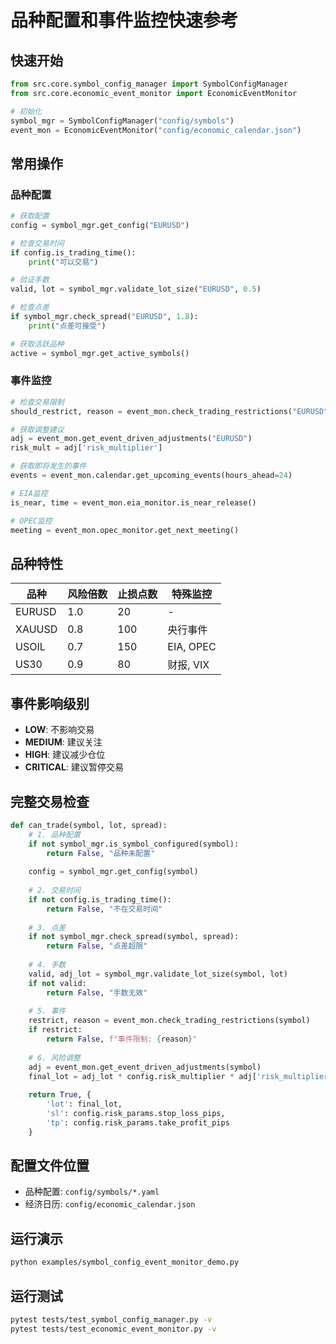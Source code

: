 # 品种配置和事件监控快速参考

## 快速开始

```python
from src.core.symbol_config_manager import SymbolConfigManager
from src.core.economic_event_monitor import EconomicEventMonitor

# 初始化
symbol_mgr = SymbolConfigManager("config/symbols")
event_mon = EconomicEventMonitor("config/economic_calendar.json")
```

## 常用操作

### 品种配置

```python
# 获取配置
config = symbol_mgr.get_config("EURUSD")

# 检查交易时间
if config.is_trading_time():
    print("可以交易")

# 验证手数
valid, lot = symbol_mgr.validate_lot_size("EURUSD", 0.5)

# 检查点差
if symbol_mgr.check_spread("EURUSD", 1.8):
    print("点差可接受")

# 获取活跃品种
active = symbol_mgr.get_active_symbols()
```

### 事件监控

```python
# 检查交易限制
should_restrict, reason = event_mon.check_trading_restrictions("EURUSD")

# 获取调整建议
adj = event_mon.get_event_driven_adjustments("EURUSD")
risk_mult = adj['risk_multiplier']

# 获取即将发生的事件
events = event_mon.calendar.get_upcoming_events(hours_ahead=24)

# EIA监控
is_near, time = event_mon.eia_monitor.is_near_release()

# OPEC监控
meeting = event_mon.opec_monitor.get_next_meeting()
```

## 品种特性

| 品种 | 风险倍数 | 止损点数 | 特殊监控 |
|------|----------|----------|----------|
| EURUSD | 1.0 | 20 | - |
| XAUUSD | 0.8 | 100 | 央行事件 |
| USOIL | 0.7 | 150 | EIA, OPEC |
| US30 | 0.9 | 80 | 财报, VIX |

## 事件影响级别

- **LOW**: 不影响交易
- **MEDIUM**: 建议关注
- **HIGH**: 建议减少仓位
- **CRITICAL**: 建议暂停交易

## 完整交易检查

```python
def can_trade(symbol, lot, spread):
    # 1. 品种配置
    if not symbol_mgr.is_symbol_configured(symbol):
        return False, "品种未配置"
    
    config = symbol_mgr.get_config(symbol)
    
    # 2. 交易时间
    if not config.is_trading_time():
        return False, "不在交易时间"
    
    # 3. 点差
    if not symbol_mgr.check_spread(symbol, spread):
        return False, "点差超限"
    
    # 4. 手数
    valid, adj_lot = symbol_mgr.validate_lot_size(symbol, lot)
    if not valid:
        return False, "手数无效"
    
    # 5. 事件
    restrict, reason = event_mon.check_trading_restrictions(symbol)
    if restrict:
        return False, f"事件限制: {reason}"
    
    # 6. 风险调整
    adj = event_mon.get_event_driven_adjustments(symbol)
    final_lot = adj_lot * config.risk_multiplier * adj['risk_multiplier']
    
    return True, {
        'lot': final_lot,
        'sl': config.risk_params.stop_loss_pips,
        'tp': config.risk_params.take_profit_pips
    }
```

## 配置文件位置

- 品种配置: `config/symbols/*.yaml`
- 经济日历: `config/economic_calendar.json`

## 运行演示

```bash
python examples/symbol_config_event_monitor_demo.py
```

## 运行测试

```bash
pytest tests/test_symbol_config_manager.py -v
pytest tests/test_economic_event_monitor.py -v
```
